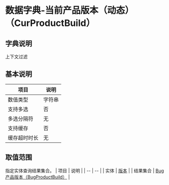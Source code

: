 # 数据字典-当前产品版本（动态）（CurProductBuild）
## 字典说明
上下文过滤

## 基本说明
| 项目 | 说明 |
| -- | -- |
| 数值类型 | 字符串 |
| 支持多选 | 否 |
| 多选分隔符 | 无 |
| 支持缓存 | 否 |
| 缓存超时时长 | 无 |

## 取值范围
指定实体查询结果集合。
| 项目 | 说明 |
| -- | -- |
| 实体 | [版本](../module/zentao/Build) |
| 结果集合 | [Bug产品版本（BugProductBuild）]() |

